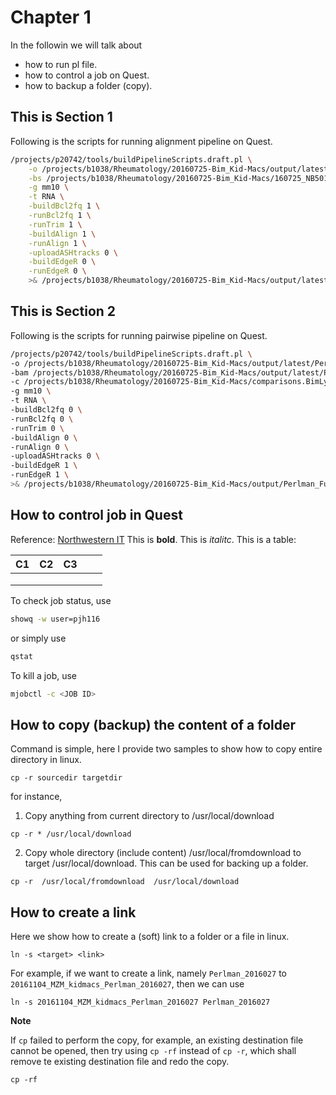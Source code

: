 # Chapter 1 
In the followin we will talk about
* how to run pl file.
* how to control a job on Quest.
* how to backup a folder (copy).

## This is Section 1
Following is the scripts for running alignment pipeline on Quest.

```sh
/projects/p20742/tools/buildPipelineScripts.draft.pl \
    -o /projects/b1038/Rheumatology/20160725-Bim_Kid-Macs/output/latest  \
    -bs /projects/b1038/Rheumatology/20160725-Bim_Kid-Macs/160725_NB501488_0017_AH5KLLBGXY \
    -g mm10 \
    -t RNA \
    -buildBcl2fq 1 \
    -runBcl2fq 1 \
    -runTrim 1 \
    -buildAlign 1 \
    -runAlign 1 \
    -uploadASHtracks 0 \
    -buildEdgeR 0 \
    -runEdgeR 0 \
    >& /projects/b1038/Rheumatology/20160725-Bim_Kid-Macs/output/latest/kidney_macs_output.log &
```


## This is Section 2
Following is the scripts for running pairwise pipeline on Quest.

```sh
/projects/p20742/tools/buildPipelineScripts.draft.pl \
-o /projects/b1038/Rheumatology/20160725-Bim_Kid-Macs/output/latest/Perlman_FuNien_20160725 \
-bam /projects/b1038/Rheumatology/20160725-Bim_Kid-Macs/output/latest/Perlman_FuNien_20160725/bam \
-c /projects/b1038/Rheumatology/20160725-Bim_Kid-Macs/comparisons.BimLysMBimTrif.csv \
-g mm10 \
-t RNA \
-buildBcl2fq 0 \
-runBcl2fq 0 \
-runTrim 0 \
-buildAlign 0 \
-runAlign 0 \
-uploadASHtracks 0 \
-buildEdgeR 1 \
-runEdgeR 1 \
>& /projects/b1038/Rheumatology/20160725-Bim_Kid-Macs/output/Perlman_FuNien_20160725/KidneyMacs_Mouse_EdgeR &
```

## How to control job in Quest

Reference: [Northwestern IT](http://www.it.northwestern.edu/research/user-services/quest/job-management.html)
This is **bold**. This is *italitc*.
This is a table:

| C1|C2 |C3 |   |   |
|---|---|---|---|---|
|   |   |   |   |   |
|   |   |   |   |   |
|   |   |   |   |   |

To check job status, use
```sh
showq -w user=pjh116
```
or simply use
```sh
qstat
```
To kill a job, use
```sh
mjobctl -c <JOB ID>
```
## How to copy (backup) the content of a folder

Command is simple, here I provide two samples to show how to copy entire directory in linux.

```
cp -r sourcedir targetdir
```

for instance,

1. Copy anything from current directory to /usr/local/download

```
cp -r * /usr/local/download
```

2. Copy whole directory (include content) /usr/local/fromdownload to target /usr/local/download. This can be used for backing up a folder.

```
cp -r  /usr/local/fromdownload  /usr/local/download
```

## How to create a link

Here we show how to create a (soft) link to a folder or a file in linux.
```
ln -s <target> <link>
```
For example, if we want to create a link, namely `Perlman_2016027` to `20161104_MZM_kidmacs_Perlman_2016027`, then we can use

```
ln -s 20161104_MZM_kidmacs_Perlman_2016027 Perlman_2016027
```

**Note** 

If `cp` failed to perform the copy, for example, an existing destination file cannot be opened, then try using `cp -rf` instead of `cp -r`, which shall remove te existing destination file and redo the copy.
```
cp -rf
```



